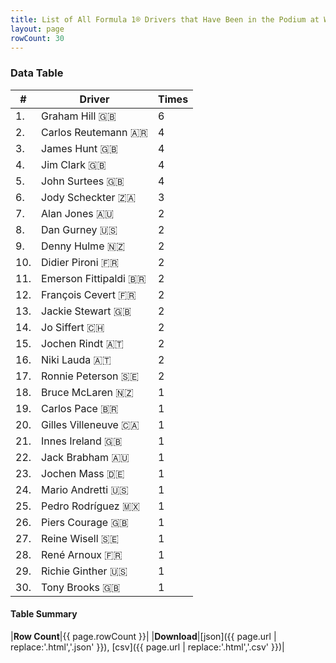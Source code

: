 ```yaml
---
title: List of All Formula 1® Drivers that Have Been in the Podium at Watkins Glen
layout: page
rowCount: 30
---
```


<canvas id="chart" width="400" height="180"></canvas>
<script>
var data = {
    "datasets": [
        {
            "backgroundColor": [
                "#f3a935",
                "#f3a935",
                "#f3a935",
                "#f3a935",
                "#f3a935",
                "#f3a935",
                "#f3a935",
                "#f3a935",
                "#f3a935",
                "#f3a935",
                "#f3a935",
                "#f3a935",
                "#f3a935",
                "#f3a935",
                "#f3a935",
                "#f3a935",
                "#f3a935",
                "#f3a935",
                "#f3a935",
                "#f3a935",
                "#f3a935",
                "#f3a935",
                "#f3a935",
                "#f3a935",
                "#f3a935",
                "#f3a935",
                "#f3a935",
                "#f3a935",
                "#f3a935",
                "#f3a935"
            ],
            "borderColor": [
                "#f68639",
                "#f68639",
                "#f68639",
                "#f68639",
                "#f68639",
                "#f68639",
                "#f68639",
                "#f68639",
                "#f68639",
                "#f68639",
                "#f68639",
                "#f68639",
                "#f68639",
                "#f68639",
                "#f68639",
                "#f68639",
                "#f68639",
                "#f68639",
                "#f68639",
                "#f68639",
                "#f68639",
                "#f68639",
                "#f68639",
                "#f68639",
                "#f68639",
                "#f68639",
                "#f68639",
                "#f68639",
                "#f68639",
                "#f68639"
            ],
            "borderWidth": 1,
            "data": [
                6.0,
                4.0,
                4.0,
                4.0,
                4.0,
                3.0,
                2.0,
                2.0,
                2.0,
                2.0,
                2.0,
                2.0,
                2.0,
                2.0,
                2.0,
                2.0,
                2.0,
                1.0,
                1.0,
                1.0,
                1.0,
                1.0,
                1.0,
                1.0,
                1.0,
                1.0,
                1.0,
                1.0,
                1.0,
                1.0
            ],
            "label": "Times"
        }
    ],
    "labels": [
        "Graham Hill",
        "Carlos Reutemann",
        "James Hunt",
        "Jim Clark",
        "John Surtees",
        "Jody Scheckter",
        "Alan Jones",
        "Dan Gurney",
        "Denny Hulme",
        "Didier Pironi",
        "Emerson Fittipaldi",
        "François Cevert",
        "Jackie Stewart",
        "Jo Siffert",
        "Jochen Rindt",
        "Niki Lauda",
        "Ronnie Peterson",
        "Bruce McLaren",
        "Carlos Pace",
        "Gilles Villeneuve",
        "Innes Ireland",
        "Jack Brabham",
        "Jochen Mass",
        "Mario Andretti",
        "Pedro Rodríguez",
        "Piers Courage",
        "Reine Wisell",
        "René Arnoux",
        "Richie Ginther",
        "Tony Brooks"
    ]
};
var options = {
  legend: {
    display: false
  },
  scales: {
    xAxes: [{
      ticks: {
        beginAtZero: true,
        maxRotation: 180,
        display: window.innerWidth > 800
      }
    }],
    yAxes: [{
      ticks: {
        beginAtZero: true
      }
    }]
  },
  onResize: function(chart, size) {
    chart.options.scales.xAxes[0].ticks.display = size.width > 800;
  }
};
var chart = new Chart("chart", {
    data: data,
    type: 'bar',
    options: options
});
</script>

<!-- div id="chart-navigation">
<button onclick="window.location = chart.toBase64Image();">Save as Image</button>
<button onclick="window.location = chart.toBase64Image();">Hello</button>
<button onclick="window.location = chart.toBase64Image();">Hello</button>
<select>
<option>one</option>
<option>two</option>
<option>three</option>
</select>
</div -->




### Data Table

| # | Driver | Times |
|--|--|--|
| 1. | Graham Hill 🇬🇧 | 6 |
| 2. | Carlos Reutemann 🇦🇷 | 4 |
| 3. | James Hunt 🇬🇧 | 4 |
| 4. | Jim Clark 🇬🇧 | 4 |
| 5. | John Surtees 🇬🇧 | 4 |
| 6. | Jody Scheckter 🇿🇦 | 3 |
| 7. | Alan Jones 🇦🇺 | 2 |
| 8. | Dan Gurney 🇺🇸 | 2 |
| 9. | Denny Hulme 🇳🇿 | 2 |
| 10. | Didier Pironi 🇫🇷 | 2 |
| 11. | Emerson Fittipaldi 🇧🇷 | 2 |
| 12. | François Cevert 🇫🇷 | 2 |
| 13. | Jackie Stewart 🇬🇧 | 2 |
| 14. | Jo Siffert 🇨🇭 | 2 |
| 15. | Jochen Rindt 🇦🇹 | 2 |
| 16. | Niki Lauda 🇦🇹 | 2 |
| 17. | Ronnie Peterson 🇸🇪 | 2 |
| 18. | Bruce McLaren 🇳🇿 | 1 |
| 19. | Carlos Pace 🇧🇷 | 1 |
| 20. | Gilles Villeneuve 🇨🇦 | 1 |
| 21. | Innes Ireland 🇬🇧 | 1 |
| 22. | Jack Brabham 🇦🇺 | 1 |
| 23. | Jochen Mass 🇩🇪 | 1 |
| 24. | Mario Andretti 🇺🇸 | 1 |
| 25. | Pedro Rodríguez 🇲🇽 | 1 |
| 26. | Piers Courage 🇬🇧 | 1 |
| 27. | Reine Wisell 🇸🇪 | 1 |
| 28. | René Arnoux 🇫🇷 | 1 |
| 29. | Richie Ginther 🇺🇸 | 1 |
| 30. | Tony Brooks 🇬🇧 | 1 |

#### Table Summary

|**Row Count**|{{ page.rowCount }}|
|**Download**|[json]({{ page.url | replace:'.html','.json' }}), [csv]({{ page.url | replace:'.html','.csv' }})|
